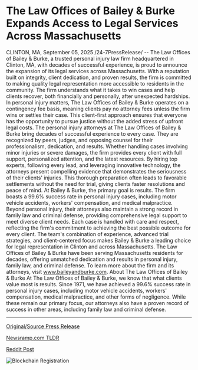 # The Law Offices of Bailey &amp; Burke Expands Access to Legal Services Across Massachusetts

CLINTON, MA, September 05, 2025 /24-7PressRelease/ -- The Law Offices of Bailey & Burke, a trusted personal injury law firm headquartered in Clinton, MA, with decades of successful experience, is proud to announce the expansion of its legal services across Massachusetts. With a reputation built on integrity, client dedication, and proven results, the firm is committed to making quality legal representation more accessible to residents in the community.  The firm understands what it takes to win cases and help clients recover, both financially and personally, after unexpected hardships. In personal injury matters, The Law Offices of Bailey & Burke operates on a contingency fee basis, meaning clients pay no attorney fees unless the firm wins or settles their case. This client-first approach ensures that everyone has the opportunity to pursue justice without the added stress of upfront legal costs.  The personal injury attorneys at The Law Offices of Bailey & Burke bring decades of successful experience to every case. They are recognized by peers, judges, and opposing counsel for their professionalism, dedication, and results. Whether handling cases involving minor injuries or severe damages, the firm provides every client with full support, personalized attention, and the latest resources.  By hiring top experts, following every lead, and leveraging innovative technology, the attorneys present compelling evidence that demonstrates the seriousness of their clients' injuries. This thorough preparation often leads to favorable settlements without the need for trial, giving clients faster resolutions and peace of mind.  At Bailey & Burke, the primary goal is results. The firm boasts a 99.6% success rate in personal injury cases, including motor vehicle accidents, workers' compensation, and medical malpractice. Beyond personal injury, their attorneys also maintain a strong record in family law and criminal defense, providing comprehensive legal support to meet diverse client needs.  Each case is handled with care and respect, reflecting the firm's commitment to achieving the best possible outcome for every client. The team's combination of experience, advanced trial strategies, and client-centered focus makes Bailey & Burke a leading choice for legal representation in Clinton and across Massachusetts.  The Law Offices of Bailey & Burke have been serving Massachusetts residents for decades, offering unmatched dedication and results in personal injury, family law, and criminal defense. To learn more about the firm and its attorneys, visit www.baileyandburke.com.  About The Law Offices of Bailey & Burke  At The Law Offices of Bailey & Burke, we know that what clients value most is results. Since 1971, we have achieved a 99.6% success rate in personal injury cases, including motor vehicle accidents, workers' compensation, medical malpractice, and other forms of negligence. While these remain our primary focus, our attorneys also have a proven record of success in other areas, including family law and criminal defense. 

---

[Original/Source Press Release](https://www.24-7pressrelease.com/press-release/526473/the-law-offices-of-bailey-burke-expands-access-to-legal-services-across-massachusetts)
                    

[Newsramp.com TLDR](https://newsramp.com/curated-news/bailey-burke-expands-legal-services-across-massachusetts/8e11b5f0aae8e38379a552d0bf8273be) 

 



[Reddit Post](https://www.reddit.com/r/newsramp/comments/1n8ysl0/bailey_burke_expands_legal_services_across/) 



![Blockchain Registration](https://cdn.newsramp.app/24-7PressRelease/qrcode/259/5/boldmEqm.webp)